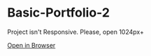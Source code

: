 # Basic-Portfolio-2

Project isn't Responsive. Please, open 1024px+

[Open in Browser](https://mrdahmadov1.github.io/Basic-Portfolio-2/)
